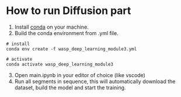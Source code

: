 # How to run Diffusion part

1. Install [conda](https://anaconda.org/anaconda/conda) on your machine.
2. Build the conda environment from .yml file.

```
# install
conda env create -f wasp_deep_learning_module3.yml

# activate
conda activate wasp_deep_learning_module3
```
3. Open main.ipynb in your editor of choice (like vscode)
4. Run all segments in sequence, this will automatically download the dataset, build the model and start the training.